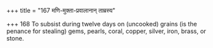 +++
title = "167 मणि-मुक्ता-प्रवालानान् ताम्रस्य"

+++
168	To subsist during twelve days on (uncooked) grains (is the penance for stealing) gems, pearls, coral, copper, silver, iron, brass, or stone.